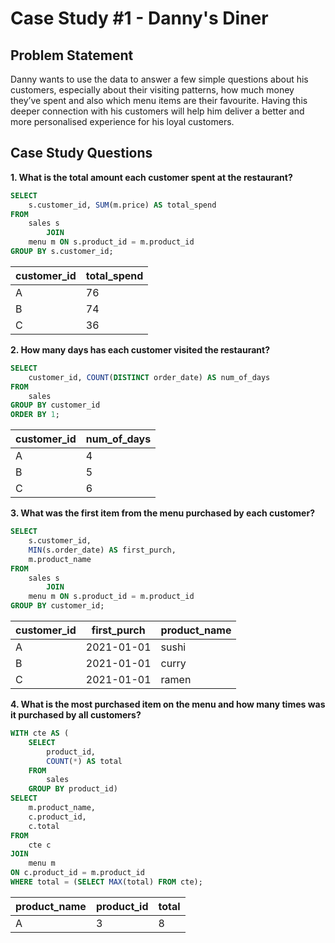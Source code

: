 # Case Study #1 - Danny's Diner 
## Problem Statement

Danny wants to use the data to answer a few simple questions about his customers, especially about their visiting patterns, how much money they’ve spent and also which menu items are their favourite. Having this deeper connection with his customers will help him deliver a better and more personalised experience for his loyal customers.

## Case Study Questions

**1. What is the total amount each customer spent at the restaurant?**

````sql
SELECT 
    s.customer_id, SUM(m.price) AS total_spend
FROM
    sales s
        JOIN
    menu m ON s.product_id = m.product_id
GROUP BY s.customer_id;
````

| customer_id | total_spend |
| ----------- | ----------- |
| A           | 76          |
| B           | 74          |
| C           | 36          |

**2. How many days has each customer visited the restaurant?**

````sql
SELECT 
    customer_id, COUNT(DISTINCT order_date) AS num_of_days
FROM
    sales
GROUP BY customer_id
ORDER BY 1;
````
| customer_id | num_of_days |
| ----------- | ----------- |
| A           | 4           |
| B           | 5           |
| C           | 6           |

**3. What was the first item from the menu purchased by each customer?**

````sql
SELECT 
    s.customer_id,
    MIN(s.order_date) AS first_purch,
    m.product_name
FROM
    sales s
        JOIN
    menu m ON s.product_id = m.product_id
GROUP BY customer_id;
````

| customer_id | first_purch | product_name|
| ----------- | ------------| ----------  |
| A           | 2021-01-01  | sushi       |
| B           | 2021-01-01  | curry       |
| C           | 2021-01-01  | ramen       |

**4. What is the most purchased item on the menu and how many times was it purchased by all customers?**

````sql
WITH cte AS (
	SELECT
		product_id,
		COUNT(*) AS total
	FROM
		sales
    GROUP BY product_id) 
SELECT
	m.product_name,
	c.product_id,
	c.total
FROM
	cte c
JOIN 
	menu m
ON c.product_id = m.product_id
WHERE total = (SELECT MAX(total) FROM cte);
````

| product_name | product_id | total |
| -----------  | -----------| ----  |
| A            |     3      |   8   |

